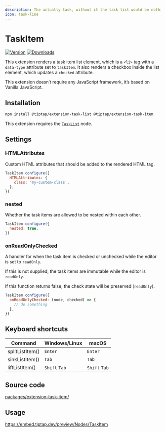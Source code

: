 ```yaml
---
description: The actually task, without it the task list would be nothing.
icon: task-line
---
```


# TaskItem

[![Version](https://img.shields.io/npm/v/@tiptap/extension-task-item.svg?label=version)](https://www.npmjs.com/package/@tiptap/extension-task-item)
[![Downloads](https://img.shields.io/npm/dm/@tiptap/extension-task-item.svg)](https://npmcharts.com/compare/@tiptap/extension-task-item?minimal=true)

This extension renders a task item list element, which is a `<li>` tag with a `data-type` attribute set to `taskItem`. It also renders a checkbox inside the list element, which updates a `checked` attribute.

This extension doesn’t require any JavaScript framework, it’s based on Vanilla JavaScript.

## Installation

```bash
npm install @tiptap/extension-task-list @tiptap/extension-task-item
```

This extension requires the [`TaskList`](/api/nodes/task-list) node.

## Settings

### HTMLAttributes

Custom HTML attributes that should be added to the rendered HTML tag.

```js
TaskItem.configure({
  HTMLAttributes: {
    class: 'my-custom-class',
  },
})
```

### nested

Whether the task items are allowed to be nested within each other.

```js
TaskItem.configure({
  nested: true,
})
```

### onReadOnlyChecked

A handler for when the task item is checked or unchecked while the editor is set to `readOnly`.

If this is not supplied, the task items are immutable while the editor is `readOnly`.

If this function returns false, the check state will be preserved (`readOnly`).

```js
TaskItem.configure({
  onReadOnlyChecked: (node, checked) => {
    // do something
  },
})
```

## Keyboard shortcuts

| Command         | Windows/Linux      | macOS              |
| --------------- | ------------------ | ------------------ |
| splitListItem() | `Enter`            | `Enter`            |
| sinkListItem()  | `Tab`              | `Tab`              |
| liftListItem()  | `Shift`&nbsp;`Tab` | `Shift`&nbsp;`Tab` |

## Source code

[packages/extension-task-item/](https://github.com/ueberdosis/tiptap/blob/main/packages/extension-task-item/)

## Usage

https://embed.tiptap.dev/preview/Nodes/TaskItem
